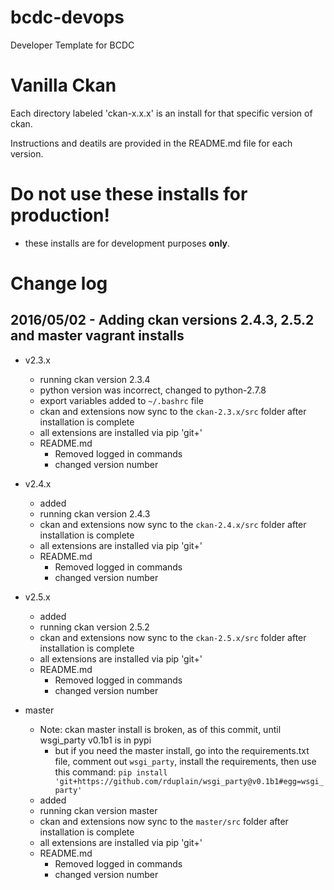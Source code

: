 # bcdc-devops
Developer Template for BCDC

# Vanilla Ckan
Each directory labeled 'ckan-x.x.x' is an install for that specific version of ckan.

Instructions and deatils are provided in the README.md file for each version.

# Do not use these installs for production!
- these installs are for development purposes **only**.

# Change log
## 2016/05/02 - Adding ckan versions 2.4.3, 2.5.2 and master vagrant installs
- v2.3.x
    - running ckan version 2.3.4
    - python version was incorrect, changed to python-2.7.8
    - export variables added to `~/.bashrc` file
    - ckan and extensions now sync to the `ckan-2.3.x/src` folder after installation is complete
    - all extensions are installed via pip 'git+'
    - README.md
        - Removed logged in commands
        - changed version number

- v2.4.x
    - added
    - running ckan version 2.4.3
    - ckan and extensions now sync to the `ckan-2.4.x/src` folder after installation is complete
    - all extensions are installed via pip 'git+'
    - README.md
        - Removed logged in commands
        - changed version number

- v2.5.x
    - added
    - running ckan version 2.5.2
    - ckan and extensions now sync to the `ckan-2.5.x/src` folder after installation is complete
    - all extensions are installed via pip 'git+'
    - README.md
        - Removed logged in commands
        - changed version number

- master
    - Note: ckan master install is broken, as of this commit, until wsgi_party v0.1b1 is in pypi
        - but if you need the master install, go into the requirements.txt file, comment out `wsgi_party`, install the requirements, then use this command: `pip install 'git+https://github.com/rduplain/wsgi_party@v0.1b1#egg=wsgi_party'`
    - added
    - running ckan version master
    - ckan and extensions now sync to the `master/src` folder after installation is complete
    - all extensions are installed via pip 'git+'
    - README.md
        - Removed logged in commands
        - changed version number
